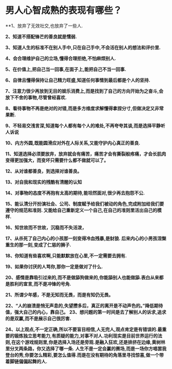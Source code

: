 # 男人心智成熟的表现有哪些？



**1、放弃了无效社交,也放弃了一些人.

**2、知道不搭配锋芒的善良就是懦弱.**

**3、知道人生的标准不在别人手中,只在自己手中,不会活在别人的想法和评价里.**

**4、会合理维护自己的立场,懂得合理拒绝,不怕麻烦别人.**

**5、在价值上,把自己当一回事,在面子上,能把自己不当一回事.**

**6、自律且懂得保持让自己精力旺盛,知道任何事情到最后都是个人的坚持.**

**7、注意力很少再放到无目的娱乐消费上,而是找到了自己的方向开始为之奋斗,会放下不舍的事物,尽管曾经喜欢.**

**8、看待事物不再是绝对的对错,而是多方维度求解懂得拿捏分寸,但做决定又非常果断.**

**9、不轻易交浅言深,知道每个人都有每个人的难处,不再夸夸其谈,而是选择平静听人诉说**

**10、内方外圆,既能圆滑应对外在人际关系,又能守护内心真正的善良.**

**11、知道选择必须要放弃，放弃就会有痛苦，痛苦才会有撕裂般疼痛，才会长肌肉变得更加强大，而变坏只需要什么都不做就可以了。**

**12、从对谁都善良，到选择对谁善良。**

**13、对自我和现实的残酷有清醒的认知**

**14、对事物的态度不再抱有太高的期待,能坦然面对,很少再去抱怨不公.**

**15、能认清分开扮演社会、公司、制度赋予给我们被动的角色,完成附加给我们要遵守的规范和准则. 又能给自己重新定义一个自己,在自己的准则里活出自己的模样.**

**16、知世故而不世故，沉稳而不失活泼，**

**17、从杀死了自己内心的小孩那一刻变得冷血残暴,是豺狼. 后来内心的小男孩涅槃重生的那一刻,变成了仁慈的狮子.**

**18、你知道有些喜欢啊,只能默默放在心里,不一定需要去拥有.**

**19、如果你讨厌的人骂你,那你一定是做对了什么.**

**20、感情是靠吸引过来的,而不是做舔狗做来的,你能舔别人也能做舔.表白从来都是胜利的宣言,而不是冲锋的号角.**

**21、所谓少年感，不是无知而无畏，而是有知仍无畏。**

**22、“人的崩溃是悄无声息的,失望攒多后，真正的离开是不动声色的。”降低期待值，强大自己的内心，靠自己。**
**23、想问题的第一时间是去了解别人的诉求,追求的是双赢,而不是展示自己很厉害.**

**24、以上观点,不一定正确,所以不要盲目相信,人无完人,观点肯定是有错误的.最重要的锻炼独立思考能力,有质疑的能力,对事不对人.功利现实是目前世界运行的法则,在这个游戏规则里,你是选择入场还是旁观.是融入狂欢,还是排挤在边缘,黄树林里分叉两条路，你又选择了哪一条.**
**人生不是一定会赢的赛场,而是一场你方唱罢我登台的秀,你要怎么精彩,要怎么值得.而是在没有期待的角落里寻找惊喜,做一个带着脚链偏偏起舞的人.**